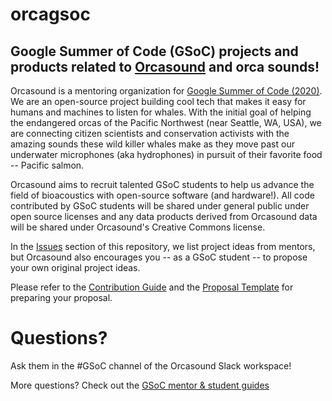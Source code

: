 # orcagsoc
## Google Summer of Code (GSoC) projects and products related to [Orcasound](http://orcasound.net/support#hack) and orca sounds!

Orcasound is a mentoring organization for [Google Summer of Code (2020)](https://summerofcode.withgoogle.com/). We are an open-source project building cool tech that makes it easy for humans and machines to listen for whales. With the initial goal of helping the endangered orcas of the Pacific Northwest (near Seattle, WA, USA), we are connecting citizen scientists and conservation activists with the amazing sounds these wild killer whales make as they move past our underwater microphones (aka hydrophones) in pursuit of their favorite food -- Pacific salmon.

Orcasound aims to recruit talented GSoC students to help us advance the field of bioacoustics with open-source software (and hardware!). All code contributed by GSoC students will be shared under general public under open source licenses and any data products derived from Orcasound data will be shared under Orcasound's Creative Commons license.

In the [Issues](https://github.com/orcasound/orcagsoc/issues) section of this repository, we list project ideas from mentors, but Orcasound also encourages you -- as a GSoC student -- to propose your own original project ideas. 

Please refer to the [Contribution Guide](https://github.com/orcasound/orcagsoc/blob/master/STUDENT-contribution-guide.md) and the [Proposal Template](https://github.com/orcasound/orcagsoc/blob/master/STUDENT-proposal-template.md) for preparing your proposal.


# Questions?
Ask them in the #GSoC channel of the Orcasound Slack workspace!

More questions? Check out the [GSoC mentor & student guides](https://google.github.io/gsocguides/)
